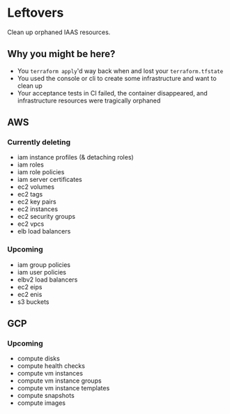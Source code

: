 # Leftovers

Clean up orphaned IAAS resources.

## Why you might be here?
- You `terraform apply`'d way back when and lost your `terraform.tfstate`
- You used the console or cli to create some infrastructure and want to clean up
- Your acceptance tests in CI failed, the container disappeared, and
infrastructure resources were tragically orphaned

## AWS
### Currently deleting
- iam instance profiles (& detaching roles)
- iam roles
- iam role policies
- iam server certificates
- ec2 volumes
- ec2 tags
- ec2 key pairs
- ec2 instances
- ec2 security groups
- ec2 vpcs
- elb load balancers

### Upcoming
- iam group policies
- iam user policies
- elbv2 load balancers
- ec2 eips
- ec2 enis
- s3 buckets

## GCP
### Upcoming
- compute disks
- compute health checks
- compute vm instances
- compute vm instance groups
- compute vm instance templates
- compute snapshots
- compute images
